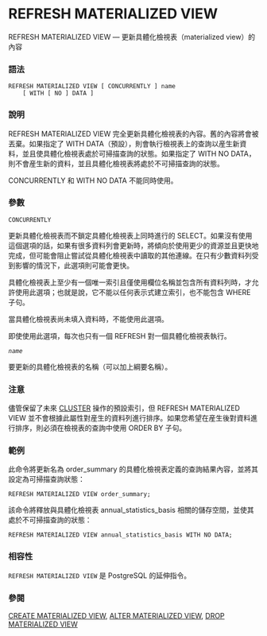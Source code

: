 # REFRESH MATERIALIZED VIEW

REFRESH MATERIALIZED VIEW — 更新具體化檢視表（materialized view）的內容

### 語法

```text
REFRESH MATERIALIZED VIEW [ CONCURRENTLY ] name
    [ WITH [ NO ] DATA ]
```

### 說明

REFRESH MATERIALIZED VIEW 完全更新具體化檢視表的內容。舊的內容將會被丟棄。如果指定了 WITH DATA（預設），則會執行檢視表上的查詢以産生新資料，並且使具體化檢視表處於可掃描查詢的狀態。如果指定了 WITH NO DATA，則不會産生新的資料，並且具體化檢視表將處於不可掃描查詢的狀態。

CONCURRENTLY 和 WITH NO DATA 不能同時使用。

### 參數

`CONCURRENTLY`

更新具體化檢視表而不鎖定具體化檢視表上同時進行的 SELECT。如果沒有使用這個選項的話，如果有很多資料列會更新時，將傾向於使用更少的資源並且更快地完成，但可能會阻止嘗試從具體化檢視表中讀取的其他連線。在只有少數資料列受到影響的情況下，此選項則可能會更快。

具體化檢視表上至少有一個唯一索引且僅使用欄位名稱並包含所有資料列時，才允許使用此選項；也就是說，它不能以任何表示式建立索引，也不能包含 WHERE 子句。

當具體化檢視表尚未填入資料時，不能使用此選項。

即使使用此選項，每次也只有一個 REFRESH 對一個具體化檢視表執行。

_`name`_

要更新的具體化檢視表的名稱（可以加上綱要名稱）。

### 注意

儘管保留了未來 [CLUSTER](cluster.md) 操作的預設索引，但 REFRESH MATERIALIZED VIEW 並不會根據此屬性對産生的資料列進行排序。如果您希望在産生後對資料進行排序，則必須在檢視表的查詢中使用 ORDER BY 子句。

### 範例

此命令將更新名為 order\_summary 的具體化檢視表定義的查詢結果內容，並將其設定為可掃描查詢狀態：

```text
REFRESH MATERIALIZED VIEW order_summary;
```

該命令將釋放與具體化檢視表 annual\_statistics\_basis 相關的儲存空間，並使其處於不可掃描查詢的狀態：

```text
REFRESH MATERIALIZED VIEW annual_statistics_basis WITH NO DATA;
```

### 相容性

`REFRESH MATERIALIZED VIEW` 是 PostgreSQL 的延伸指令。

### 參閱

[CREATE MATERIALIZED VIEW](create-materialized-view.md), [ALTER MATERIALIZED VIEW](alter-materialized-view.md), [DROP MATERIALIZED VIEW](drop-materialized-view.md)

